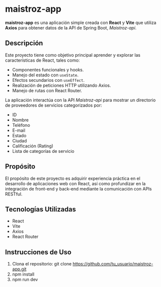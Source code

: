# maistroz-app

**maistroz-app** es una aplicación simple creada con **React** y **Vite** que utiliza **Axios** para obtener datos de la API de Spring Boot, _Maistroz-api_.

## Descripción

Este proyecto tiene como objetivo principal aprender y explorar las características de React, tales como:

- Componentes funcionales y hooks.
- Manejo del estado con `useState`.
- Efectos secundarios con `useEffect`.
- Realización de peticiones HTTP utilizando Axios.
- Manejo de rutas con React Router.

La aplicación interactúa con la API _Maistroz-api_ para mostrar un directorio de proveedores de servicios categorizados por:

- ID
- Nombre
- Teléfono
- E-mail
- Estado
- Ciudad
- Calificación (Rating)
- Lista de categorías de servicio

## Propósito

El propósito de este proyecto es adquirir experiencia práctica en el desarrollo de aplicaciones web con React, así como profundizar en la integración de front-end y back-end mediante la comunicación con APIs RESTful.

## Tecnologías Utilizadas

- React
- Vite
- Axios
- React Router

## Instrucciones de Uso

1. Clona el repositorio:
   git clone https://github.com/tu_usuario/maistroz-app.git
2. npm install
3. npm run dev
